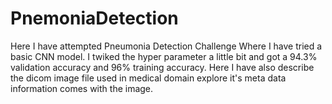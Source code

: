 # PnemoniaDetection
Here I have attempted Pneumonia Detection Challenge 
Where I have tried a basic CNN model. I twiked the hyper parameter a little bit and got a 94.3% validation accuracy and 96% training accuracy. Here I have also describe the dicom image file used in medical domain explore it's meta data information comes with the image.
